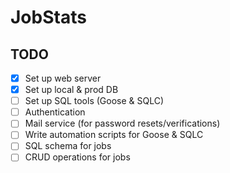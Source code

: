 # JobStats

## TODO

- [x] Set up web server
- [x] Set up local & prod DB
- [ ] Set up SQL tools (Goose & SQLC)
- [ ] Authentication
- [ ] Mail service (for password resets/verifications)
- [ ] Write automation scripts for Goose & SQLC
- [ ] SQL schema for jobs
- [ ] CRUD operations for jobs
